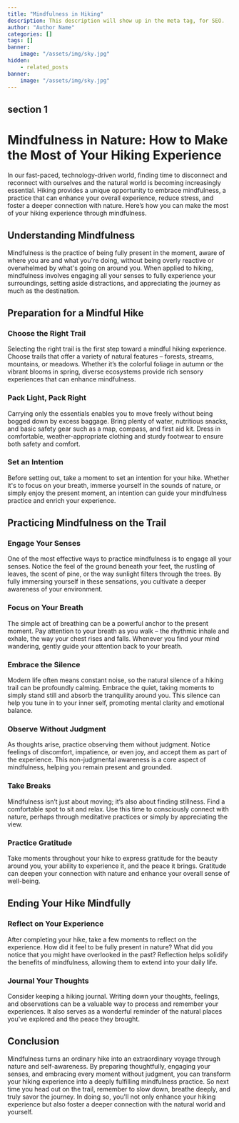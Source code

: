 ```yaml
---
title: "Mindfulness in Hiking"
description: This description will show up in the meta tag, for SEO.
author: "Author Name"
categories: []
tags: []
banner:
    image: "/assets/img/sky.jpg"
hidden:
    - related_posts
banner:
    image: "/assets/img/sky.jpg"
---
```



## section 1

# Mindfulness in Nature: How to Make the Most of Your Hiking Experience

In our fast-paced, technology-driven world, finding time to disconnect and reconnect with ourselves and the natural world is becoming increasingly essential. Hiking provides a unique opportunity to embrace mindfulness, a practice that can enhance your overall experience, reduce stress, and foster a deeper connection with nature. Here’s how you can make the most of your hiking experience through mindfulness.

## Understanding Mindfulness

Mindfulness is the practice of being fully present in the moment, aware of where you are and what you're doing, without being overly reactive or overwhelmed by what's going on around you. When applied to hiking, mindfulness involves engaging all your senses to fully experience your surroundings, setting aside distractions, and appreciating the journey as much as the destination.

## Preparation for a Mindful Hike

### Choose the Right Trail

Selecting the right trail is the first step toward a mindful hiking experience. Choose trails that offer a variety of natural features – forests, streams, mountains, or meadows. Whether it’s the colorful foliage in autumn or the vibrant blooms in spring, diverse ecosystems provide rich sensory experiences that can enhance mindfulness.

### Pack Light, Pack Right

Carrying only the essentials enables you to move freely without being bogged down by excess baggage. Bring plenty of water, nutritious snacks, and basic safety gear such as a map, compass, and first aid kit. Dress in comfortable, weather-appropriate clothing and sturdy footwear to ensure both safety and comfort.

### Set an Intention

Before setting out, take a moment to set an intention for your hike. Whether it's to focus on your breath, immerse yourself in the sounds of nature, or simply enjoy the present moment, an intention can guide your mindfulness practice and enrich your experience.

## Practicing Mindfulness on the Trail

### Engage Your Senses

One of the most effective ways to practice mindfulness is to engage all your senses. Notice the feel of the ground beneath your feet, the rustling of leaves, the scent of pine, or the way sunlight filters through the trees. By fully immersing yourself in these sensations, you cultivate a deeper awareness of your environment.

### Focus on Your Breath

The simple act of breathing can be a powerful anchor to the present moment. Pay attention to your breath as you walk – the rhythmic inhale and exhale, the way your chest rises and falls. Whenever you find your mind wandering, gently guide your attention back to your breath.

### Embrace the Silence

Modern life often means constant noise, so the natural silence of a hiking trail can be profoundly calming. Embrace the quiet, taking moments to simply stand still and absorb the tranquility around you. This silence can help you tune in to your inner self, promoting mental clarity and emotional balance.

### Observe Without Judgment

As thoughts arise, practice observing them without judgment. Notice feelings of discomfort, impatience, or even joy, and accept them as part of the experience. This non-judgmental awareness is a core aspect of mindfulness, helping you remain present and grounded.

### Take Breaks

Mindfulness isn’t just about moving; it’s also about finding stillness. Find a comfortable spot to sit and relax. Use this time to consciously connect with nature, perhaps through meditative practices or simply by appreciating the view.

### Practice Gratitude

Take moments throughout your hike to express gratitude for the beauty around you, your ability to experience it, and the peace it brings. Gratitude can deepen your connection with nature and enhance your overall sense of well-being.

## Ending Your Hike Mindfully

### Reflect on Your Experience

After completing your hike, take a few moments to reflect on the experience. How did it feel to be fully present in nature? What did you notice that you might have overlooked in the past? Reflection helps solidify the benefits of mindfulness, allowing them to extend into your daily life.

### Journal Your Thoughts

Consider keeping a hiking journal. Writing down your thoughts, feelings, and observations can be a valuable way to process and remember your experiences. It also serves as a wonderful reminder of the natural places you've explored and the peace they brought.

## Conclusion

Mindfulness turns an ordinary hike into an extraordinary voyage through nature and self-awareness. By preparing thoughtfully, engaging your senses, and embracing every moment without judgment, you can transform your hiking experience into a deeply fulfilling mindfulness practice. So next time you head out on the trail, remember to slow down, breathe deeply, and truly savor the journey. In doing so, you'll not only enhance your hiking experience but also foster a deeper connection with the natural world and yourself.
